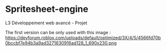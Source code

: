 # Spritesheet-engine

L3 Développement web avancé - Projet

The first version can be only used with this image : https://devforum.roblox.com/uploads/default/optimized/3X/4/5/4566fd70b0bccbf7e94b3a9ad3271630916ad128_1_690x230.png
